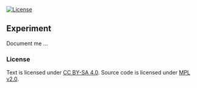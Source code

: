 [![License](https://img.shields.io/badge/license-%20MPL--v2.0-blue.svg)](../master/LICENSE)


## Experiment

Document me ...


### License

Text is licensed under [CC BY-SA 4.0](https://creativecommons.org/licenses/by-sa/4.0/).
Source code is licensed under [MPL v2.0](../master/LICENSE).

